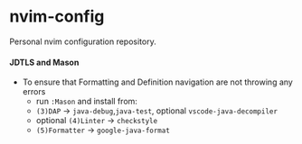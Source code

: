 # nvim-config
Personal nvim configuration repository.
#### JDTLS and Mason
  - To ensure that Formatting and Definition navigation are not throwing any errors
    - run `:Mason` and install from:
    - `(3)DAP` -> `java-debug`,`java-test`, optional `vscode-java-decompiler`
    - optional `(4)Linter` -> `checkstyle`
    - `(5)Formatter` -> `google-java-format`
